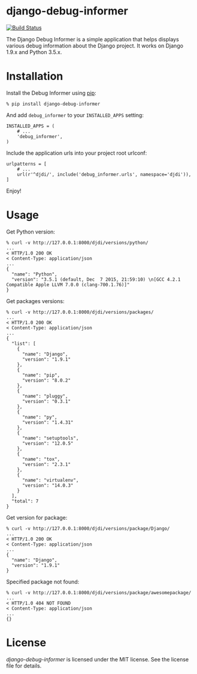 # django-debug-informer

[![Build Status](https://api.travis-ci.org/Gr1N/django-debug-informer.png "Build Status")](https://travis-ci.org/Gr1N/django-debug-informer)

The Django Debug Informer is a simple application that helps displays various debug information about the Django project. It works on Django 1.9.x and Python 3.5.x.


# Installation

Install the Debug Informer using [pip](http://www.pip-installer.org/):

    % pip install django-debug-informer

And add `debug_informer` to your `INSTALLED_APPS` setting:

    INSTALLED_APPS = (
        # ...
        'debug_informer',
    )

Include the application urls into your project root urlconf:

    urlpatterns = [
        # ...
        url(r'^djdi/', include('debug_informer.urls', namespace='djdi')),
    ]

Enjoy!

# Usage

Get Python version:

    % curl -v http://127.0.0.1:8000/djdi/versions/python/
    ...
    < HTTP/1.0 200 OK
    < Content-Type: application/json
    ...
    {
      "name": "Python",
      "version": "3.5.1 (default, Dec  7 2015, 21:59:10) \n[GCC 4.2.1 Compatible Apple LLVM 7.0.0 (clang-700.1.76)]"
    }

Get packages versions:

    % curl -v http://127.0.0.1:8000/djdi/versions/packages/
    ...
    < HTTP/1.0 200 OK
    < Content-Type: application/json
    ...
    {
      "list": [
        {
          "name": "Django",
          "version": "1.9.1"
        },
        {
          "name": "pip",
          "version": "8.0.2"
        },
        {
          "name": "pluggy",
          "version": "0.3.1"
        },
        {
          "name": "py",
          "version": "1.4.31"
        },
        {
          "name": "setuptools",
          "version": "12.0.5"
        },
        {
          "name": "tox",
          "version": "2.3.1"
        },
        {
          "name": "virtualenv",
          "version": "14.0.3"
        }
      ],
      "total": 7
    }

Get version for package:

    % curl -v http://127.0.0.1:8000/djdi/versions/package/Django/
    ...
    < HTTP/1.0 200 OK
    < Content-Type: application/json
    ...
    {
      "name": "Django",
      "version": "1.9.1"
    }

Specified package not found:

    % curl -v http://127.0.0.1:8000/djdi/versions/package/awesomepackage/
    ...
    < HTTP/1.0 404 NOT FOUND
    < Content-Type: application/json
    ...
    {}


# License

*django-debug-informer* is licensed under the MIT license. See the license file for details.
